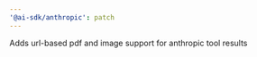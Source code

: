 ```yaml
---
'@ai-sdk/anthropic': patch
---
```


Adds url-based pdf and image support for anthropic tool results

